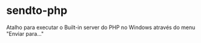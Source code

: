 sendto-php
==========

Atalho para executar o Built-in server do PHP no Windows através do menu "Enviar para..."
